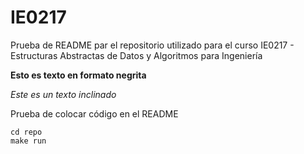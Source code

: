 # IE0217

Prueba de README par el repositorio utilizado para el curso IE0217 - Estructuras Abstractas de Datos y Algoritmos para Ingeniería

**Esto es texto en formato negrita**

_Este es un texto inclinado_

Prueba de colocar código en el README

```
cd repo
make run
```

